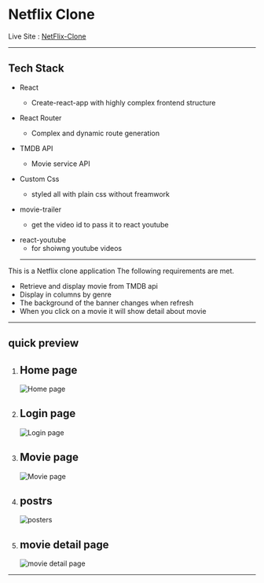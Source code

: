 # Netflix Clone

Live Site : [NetFlix-Clone](https://full-net-clone.netlify.app)

---

## Tech Stack

- React

  - Create-react-app with highly complex frontend structure

- React Router

  - Complex and dynamic route generation

- TMDB API

  - Movie service API

- Custom Css

  - styled all with plain css without freamwork

- movie-trailer

  - get the video id to pass it to react youtube

* react-youtube
  - for shoiwng youtube videos
  ---

This is a Netflix clone application The following requirements are met.

- Retrieve and display movie from TMDB api
- Display in columns by genre
- The background of the banner changes when refresh
- When you click on a movie it will show detail about movie

---

## quick preview

1. ## Home page

   ![Home page](https://i.postimg.cc/fbzsmbdK/redmiOne.png)

2. ## Login page

   ![Login page](https://i.postimg.cc/VL9LCpTz/RedmiTwo.png)

3. ## Movie page

   ![Movie page](https://i.postimg.cc/pdwgkXh4/Redmi-Three.png)

4. ## postrs
   ![posters](https://i.postimg.cc/sXCN76bR/Redmi-Four.png)
5. ## movie detail page
   ![movie detail page](https://i.postimg.cc/SNxt6z1j/Redmi-Five.png)

---
